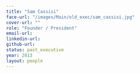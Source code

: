 ```yaml
---
title: "Sam Cassisi"
face-url: "/images/Main/old_exec/sam_cassisi.jpg"
cover-url: ""
role: "Founder / President"
email-url:
linkedin-url:
github-url:
status: past_executive
year: 2013
layout: people
---
```

